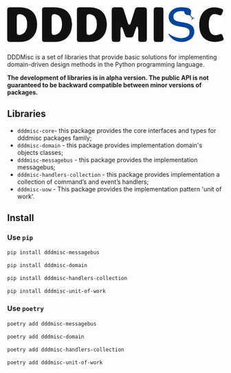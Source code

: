 # ![Get started](img/logo.svg)

DDDMisc is a set of libraries that provide basic solutions
for implementing domain-driven design methods
in the Python programming language.


**The development of libraries is in alpha version.
The public API is not guaranteed to be backward
compatible between minor versions of packages.**

## Libraries
- `dddmisc-core`- this package provides the core interfaces and
    types for dddmisc packages family;
- `dddmisc-domain` - this package provides implementation domain's objects classes;
- `dddmisc-messagebus` - this package provides the implementation messagebus;
- `dddmisc-handlers-collection` - this package provides implementation a collection of command’s and event’s handlers;
- `dddmisc-uow` - This package provides the implementation pattern 'unit of work'.

## Install

### Use `pip`
```shell
pip install dddmisc-messagebus
```
```shell
pip install dddmisc-domain
```

```shell
pip install dddmisc-handlers-collection
```

```shell
pip install dddmisc-unit-of-work
```

### Use `poetry`

```shell
poetry add dddmisc-messagebus
```
```shell
poetry add dddmisc-domain
```

```shell
poetry add dddmisc-handlers-collection
```

```shell
poetry add dddmisc-unit-of-work
```
